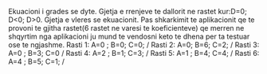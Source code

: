 Ekuacioni i grades se dyte. Gjetja e rrenjeve te dallorit ne rastet kur:D=0; D<0; D>0. Gjetja  e vleres se ekuacionit. Pas shkarkimit te aplikacionit qe te provoni te gjitha rastet(6 rastet ne varesi te koeficienteve) qe merren ne shqyrtim nga aplikacioni ju mund te vendosni keto te dhena per ta testuar ose te ngjashme. Rasti 1: A=0 ; B=0; C=0; / Rasti 2: A=0; B=6; C=2; / Rasti 3: A=0 ; B=3; C=0 / Rasti 4: A=2 ; B=1; C=3; / Rasti 5: A=1 ; B=4; C=4; / Rasti 6: A=4 ; B=5; C=1; /

